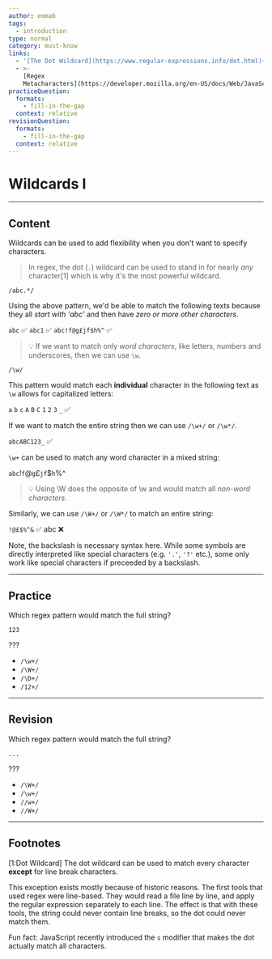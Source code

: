```yaml
---
author: emmab
tags:
  - introduction
type: normal
category: must-know
links:
  - '[The Dot Wildcard](https://www.regular-expressions.info/dot.html){website}'
  - >-
    [Regex
    Metacharacters](https://developer.mozilla.org/en-US/docs/Web/JavaScript/Guide/Regular_Expressions/Character_Classes){website}
practiceQuestion:
  formats:
    - fill-in-the-gap
  context: relative
revisionQuestion:
  formats:
    - fill-in-the-gap
  context: relative
---
```


# Wildcards I


---

## Content

Wildcards can be used to add flexibility when you don't want to specify characters. 

> In regex, the dot (`.`) wildcard can be used to stand in for nearly *any* character[1] which is why it's the most powerful wildcard.

```plain-text
/abc.*/
```

Using the above pattern, we'd be able to match the following texts because they all *start with 'abc'* and then have *zero or more other characters*.

`abc` ✅
`abc1` ✅
`abc!f@g£jf$h%^` ✅

> 💡 If we want to match only *word characters*, like letters, numbers and underscores, then we can use `\w`.

```plain-text
/\w/
```

This pattern would match each **individual** character in the following text as `\w` allows for capitalized letters:

`a` `b` `c` `A` `B` `C` `1` `2` `3` `_` ✅

If we want to match the entire string then we can use `/\w+/` or `/\w*/`.

`abcABC123_` ✅

`\w+` can be used to match any word character in a mixed string:

`abc`!`f`@`g`£`jf`$`h`%^

> 💡 Using \W does the opposite of \w and would match all *non-word characters*.

Similarly, we can use `/\W+/` or `/\W*/` to match an entire string:

`!@£$%^&` ✅
abc ❌

Note, the backslash is necessary syntax here. While some symbols are directly interpreted like special characters (e.g. `'.'`, `'?'` etc.), some only work like special characters if preceeded by a backslash. 


---

## Practice

Which regex pattern would match the full string?

`123`

???

- `/\w+/`
- `/\W+/`
- `/\D+/`
- `/12+/`


---

## Revision

Which regex pattern would match the full string?

`...`

???

- `/\W+/`
- `/\w+/`
- `//w+/`
- `//W+/`


---

## Footnotes

[1:Dot Wildcard]
The dot wildcard can be used to match every character **except** for line break characters.

This exception exists mostly because of historic reasons. The first tools that used regex were line-based. They would read a file line by line, and apply the regular expression separately to each line. The effect is that with these tools, the string could never contain line breaks, so the dot could never match them.

Fun fact: JavaScript recently introduced the `s` modifier that makes the dot actually match all characters.
